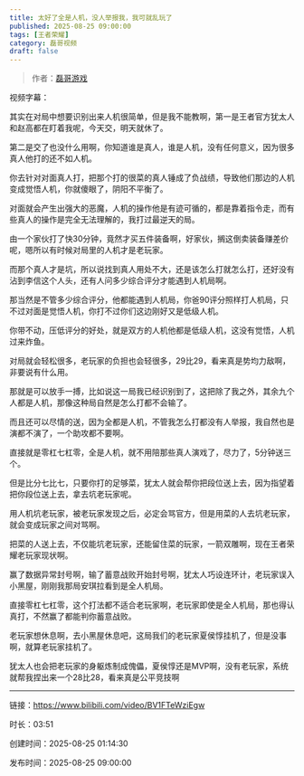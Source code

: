 ```yaml
---
title: 太好了全是人机，没人举报我，我可就乱玩了
published: 2025-08-25 09:00:00
tags: [王者荣耀]
category: 磊哥视频
draft: false
---
```



> 作者：[磊哥游戏](https://space.bilibili.com/268941858)

视频字幕：

其实在对局中想要识别出来人机很简单，但是我不能教啊，第一是王者官方犹太人和赵高都在盯着我呢，今天交，明天就休了。

第二是交了也没什么用啊，你知道谁是真人，谁是人机，没有任何意义，因为很多真人他打的还不如人机。

你去针对对面真人打，把那个打的很菜的真人锤成了负战绩，导致他们那边的人机变成觉悟人机，你就傻眼了，阴阳不平衡了。

对面就会产生出强大的恶魔，人机的操作他是有迹可循的，都是靠着指令走，而有些真人的操作是完全无法理解的，我打过最逆天的局。

由一个家伙打了快30分钟，竟然才买五件装备啊，好家伙，搁这倒卖装备赚差价呢，嗯所以有时候对局里的人机才是老玩家。

而那个真人才是坑，所以说找到真人用处不大，还是该怎么打就怎么打，还好没有沾到李信这个人头，还有人问多少综合评分才能遇到人机局啊。

那当然是不管多少综合评分，他都能遇到人机局，你爸90评分照样打人机局，只不过对面是觉悟人机，你打不过你们这边刚好又是低级人机。

你带不动，压低评分的好处，就是双方的人机他都是低级人机，这没有觉悟，人机过来炸鱼。

对局就会轻松很多，老玩家的负担也会轻很多，29比29，看来真是势均力敌啊，非要说有什么用。

那就是可以放手一搏，比如说这一局我已经识别到了，这把除了我之外，其余九个人都是人机，那像这种局自然是怎么打都不会输了。

而且还可以尽情的送，因为全都是人机，不管我怎么打都没有人举报，我自然也是演都不演了，一个助攻都不要啊。

直接就是零杠七杠零，全是人机，就不用陪那些真人演戏了，尽力了，5分钟送三个。

但是比分七比七，只要你打的足够菜，犹太人就会帮你把段位送上去，因为指望着把你段位送上去，拿去坑老玩家呢。

用人机坑老玩家，被老玩家发现之后，必定会骂官方，但是用菜的人去坑老玩家，就会变成玩家之间对骂啊。

把菜的人送上去，不仅能坑老玩家，还能留住菜的玩家，一箭双雕啊，现在王者荣耀老玩家现状啊。

赢了数据异常封号啊，输了蓄意战败开始封号啊，犹太人巧设连环计，老玩家误入小黑屋，刚刚我那局安琪拉看到是全人机局。

直接零杠七杠零，这个打法都不适合老玩家啊，老玩家即使是全人机局，那也得认真打，不然赢了都能判你蓄意战败。

老玩家想休息啊，去小黑屋休息吧，这局我们的老玩家夏侯惇挂机了，但是没事啊，就算老玩家挂机了。

犹太人也会把老玩家的身躯炼制成傀儡，夏侯惇还是MVP啊，没有老玩家，系统就帮我捏出来一个28比28，看来真是公平竞技啊

---

链接：https://www.bilibili.com/video/BV1FTeWziEgw

时长：03:51

创建时间：2025-08-25 01:14:30

发布时间：2025-08-25 09:00:00
